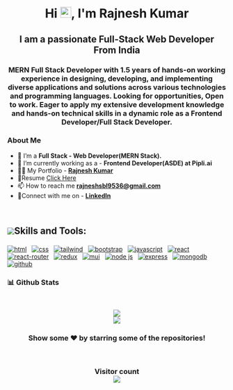 <h1 align="center">Hi <img src="https://media.giphy.com/media/hvRJCLFzcasrR4ia7z/giphy.gif" width="25px">, I'm Rajnesh Kumar  </h1>
<h2 align="center">I am a passionate Full-Stack Web Developer From India</h3>
<h3 align="center">MERN Full Stack Developer with  1.5 years of hands-on working experience in designing, developing, and implementing diverse applications and solutions across various technologies and programming languages. Looking for opportunities, Open to work. Eager to apply my extensive development knowledge and hands-on technical skills in a dynamic role as a Frontend Developer/Full Stack Developer.</h2>
 <h3 style="display:flex; align-items: center">About Me </h3> 

- 🌱 I’m a **Full Stack - Web Developer(MERN Stack).**
- 🔭 I’m currently working as a - **Frontend Developer(ASDE) at Pipli.ai**
- 👨‍💻 My Portfolio - **[Rajnesh Kumar](https://rajyadav0001.github.io/)**
- 📄Resume <a href="https://drive.google.com/file/d/1mEWmAisaEo3psXZmr2YeA0J-0GmnHVsJ/view?usp=sharing" target="_blank" onclick="window.open(this.href); return false;">Click Here</a>
- 📫 How to reach me **rajneshsbl9536@gmail.com**
- 💼Connect with me on - **[LinkedIn](https://www.linkedin.com/in/rajnesh-kumar-yadav/)**
 
 

<br/>

## <p style="display:flex; align-items: center"> <img src="https://img.icons8.com/color/48/000000/source-code.png"/>Skills and Tools:</p> 

<p>

   <a href="#"><img src="https://img.shields.io/badge/HTML5-E34F26.svg?style=for-the-badge&logo=HTML5&logoColor=white" alt="html"/></a> &nbsp;
   <a href="#"><img src="https://img.shields.io/badge/CSS3-1572B6.svg?style=for-the-badge&logo=CSS3&logoColor=white" alt="css"/></a> &nbsp;
   <a href="#"><img src="https://img.shields.io/badge/Tailwind%20CSS-06B6D4.svg?style=for-the-badge&logo=Tailwind-CSS&logoColor=white" alt="tailwind"/></a> &nbsp;
   <a href="#"><img src="https://img.shields.io/badge/Bootstrap-7952B3.svg?style=for-the-badge&logo=Bootstrap&logoColor=white" alt="bootstrap"/></a> &nbsp;
   <a href="#"><img src="https://img.shields.io/badge/JavaScript-F7DF1E.svg?style=for-the-badge&logo=JavaScript&logoColor=black" alt="javascript"/></a> &nbsp;
   <a href="#"><img src="https://img.shields.io/badge/React-61DAFB.svg?style=for-the-badge&logo=React&logoColor=black" alt="react"/></a> &nbsp;
   <a href="#"><img src="https://img.shields.io/badge/React%20Router-CA4245.svg?style=for-the-badge&logo=React-Router&logoColor=white" alt="react-router"/></a> &nbsp;
   <a href="#"><img src="https://img.shields.io/badge/Redux-764ABC.svg?style=for-the-badge&logo=Redux&logoColor=white" alt="redux"/></a> &nbsp;
   <a href="#"><img src="https://img.shields.io/badge/MUI-007FFF.svg?style=for-the-badge&logo=MUI&logoColor=white" alt="mui"/></a> &nbsp;
   <a href="#"><img src="https://img.shields.io/badge/Node.js-339933.svg?style=for-the-badge&logo=nodedotjs&logoColor=white" alt="node js"/></a> &nbsp;
   <a href="#"><img src="https://img.shields.io/badge/Express-000000.svg?style=for-the-badge&logo=Express&logoColor=white" alt="express"/></a> &nbsp;
   <a href="#"><img src="https://img.shields.io/badge/MongoDB-47A248.svg?style=for-the-badge&logo=MongoDB&logoColor=white" alt="mongodb"/></a> &nbsp;
   <a href="#"><img src="https://img.shields.io/badge/GitHub-181717.svg?style=for-the-badge&logo=GitHub&logoColor=white" alt="github"/></a> &nbsp;
    
</p>

<h3>📊 Github Stats</h3>
<br/>
<p align="center">
   <img align="center"  src="https://github-readme-streak-stats.herokuapp.com/?user=rajyadav0001&theme=dark" /> <br \>
   <img align="center" src="https://github-readme-stats.vercel.app/api?username=rajyadav0001&show_icons=true&locale=en&theme=dark"/>
</p>

<h3 align="center">
 Show some ❤️ by starring some of the repositories!
</h3>
<br>

<h3 align="center"> 
  Visitor count <br>
  <img src="https://profile-counter.glitch.me/rajyadav0001/count.svg" />
</h3>
